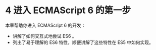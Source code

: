 # 4 进入 ECMAScript 6 的第一步

本章帮助你进入 ECMAScript 6 的开发：

* 讲解了如何交互式地尝试 ES6 。
* 列出了易于理解的 ES6 特性，顺便讲解了这些特性在 ES5 中如何实现。